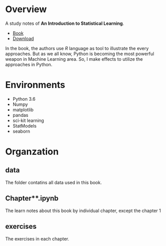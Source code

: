 # Overview
A study notes of **An Introduction to Statistical Learning**.
- [Book](https://book.douban.com/subject/21706191/)
- [Download](http://www-bcf.usc.edu/~gareth/ISL/)

In the book, the authors use *R* language as tool to illustrate the every approaches. But as we all know, Python is becoming the most powerful weapon in Machine Learning area. So, I make effects to utilize the approaches in Python.

# Environments
- Python 3.6
- Numpy
- matplotlib
- pandas
- sci-kit learning
- StatModels
- seaborn

# Organzation

## data 
The folder contatins all data used in this book.

## Chapter**.ipynb
The learn notes about this book by individual chapter, except the chapter 1

## exercises
The exercises in each chapter.

